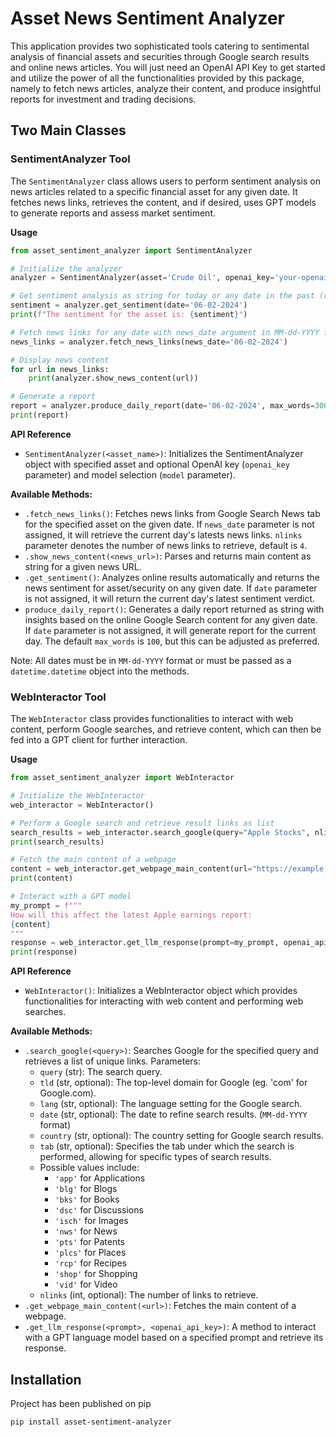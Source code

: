 # Asset News Sentiment Analyzer

This application provides two sophisticated tools catering to sentimental analysis of financial assets and securities through Google search results and online news articles. You will just need an OpenAI API Key to get started and utilize the power of all the functionalities provided by this package, namely to fetch news articles, analyze their content, and produce insightful reports for investment and trading decisions.

## Two Main Classes

### SentimentAnalyzer Tool

The `SentimentAnalyzer` class allows users to perform sentiment analysis on news articles related to a specific financial asset for any given date. It fetches news links, retrieves the content, and if desired, uses GPT models to generate reports and assess market sentiment.

**Usage**

```python
from asset_sentiment_analyzer import SentimentAnalyzer

# Initialize the analyzer
analyzer = SentimentAnalyzer(asset='Crude Oil', openai_key='your-openai-key')

# Get sentiment analysis as string for today or any date in the past (returns "bullish", "bearish", or "neutral")
sentiment = analyzer.get_sentiment(date='06-02-2024')
print(f"The sentiment for the asset is: {sentiment}")

# Fetch news links for any date with news_date argument in MM-dd-YYYY format.
news_links = analyzer.fetch_news_links(news_date='06-02-2024')

# Display news content
for url in news_links:
    print(analyzer.show_news_content(url))

# Generate a report
report = analyzer.produce_daily_report(date='06-02-2024', max_words=300)
print(report)

```

**API Reference**

* `SentimentAnalyzer(<asset_name>)`: Initializes the SentimentAnalyzer object with specified asset and optional OpenAI key (`openai_key` parameter) and model selection (`model` parameter).

__Available Methods:__

* `.fetch_news_links()`: Fetches news links from Google Search News tab for the specified asset on the given date. If `news_date` parameter is not assigned, it will retrieve the current day's latests news links. `nlinks` parameter denotes the number of news links to retrieve, default is `4`.
* `.show_news_content(<news_url>)`: Parses and returns main content as string for a given news URL.
* `.get_sentiment()`: Analyzes online results automatically and returns the news sentiment for asset/security on any given date. If `date` parameter is not assigned, it will return the current day's latest sentiment verdict.
* `produce_daily_report()`: Generates a daily report returned as string with insights based on the online Google Search content for any given date. If `date` parameter is not assigned, it will generate report for the current day. The default `max_words` is `100`, but this can be adjusted as preferred.

Note: All dates must be in `MM-dd-YYYY` format or must be passed as a `datetime.datetime` object into the methods.

### WebInteractor Tool

The `WebInteractor` class provides functionalities to interact with web content, perform Google searches, and retrieve content, which can then be fed into a GPT client for further interaction.

**Usage**

```python
from asset_sentiment_analyzer import WebInteractor

# Initialize the WebInteractor
web_interactor = WebInteractor()

# Perform a Google search and retrieve result links as list
search_results = web_interactor.search_google(query="Apple Stocks", nlinks=5)
print(search_results)

# Fetch the main content of a webpage
content = web_interactor.get_webpage_main_content(url="https://example.com")
print(content)

# Interact with a GPT model
my_prompt = f"""
How will this affect the latest Apple earnings report:
{content}
"""
response = web_interactor.get_llm_response(prompt=my_prompt, openai_api_key="your_openai_api_key")
print(response)

```

**API Reference**

* `WebInteractor()`: Initializes a WebInteractor object which provides functionalities for interacting with web content and performing web searches.

__Available Methods:__

* `.search_google(<query>)`: Searches Google for the specified query and retrieves a list of unique links. Parameters:
  * `query` (str): The search query.
  * `tld` (str, optional): The top-level domain for Google (eg. 'com' for Google.com).
  * `lang` (str, optional): The language setting for the Google search.
  * `date` (str, optional): The date to refine search results. (`MM-dd-YYYY` format)
  * `country` (str, optional): The country setting for Google search results.
  * `tab` (str, optional): Specifies the tab under which the search is performed, allowing for specific types of search results.
  * Possible values include:
    - `'app'` for Applications
    - `'blg'` for Blogs
    - `'bks'` for Books
    - `'dsc'` for Discussions
    - `'isch'` for Images
    - `'nws'` for News
    - `'pts'` for Patents
    - `'plcs'` for Places
    - `'rcp'` for Recipes
    - `'shop'` for Shopping
    - `'vid'` for Video
  * `nlinks` (int, optional): The number of links to retrieve.
* `.get_webpage_main_content(<url>)`: Fetches the main content of a webpage.
* `.get_llm_response(<prompt>, <openai_api_key>)`: A method to interact with a GPT language model based on a specified prompt and retrieve its response.

## Installation

Project has been published on pip

```bash
pip install asset-sentiment-analyzer
```

